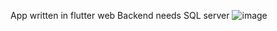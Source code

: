 App written in flutter web
Backend needs SQL server
![image](https://github.com/MELXX/SubmissionApp/assets/37559982/ea3a782c-6acf-4832-8b77-04b1d37fed78)
